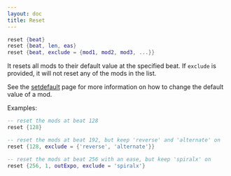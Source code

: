 ```yaml
---
layout: doc
title: Reset
---
```

```lua
reset {beat}
reset {beat, len, eas}
reset {beat, exclude = {mod1, mod2, mod3, ...}}
```
It resets all mods to their default value at the specified beat. If `exclude` is provided, it will not reset any of the mods in the list.

See the [setdefault](setdefault) page for more information on how to change the default value of a mod.

Examples:
```lua
-- reset the mods at beat 128
reset {128}

-- reset the mods at beat 192, but keep 'reverse' and 'alternate' on
reset {128, exclude = {'reverse', 'alternate'}}

-- reset the mods at beat 256 with an ease, but keep 'spiralx' on
reset {256, 1, outExpo, exclude = 'spiralx'}
```
